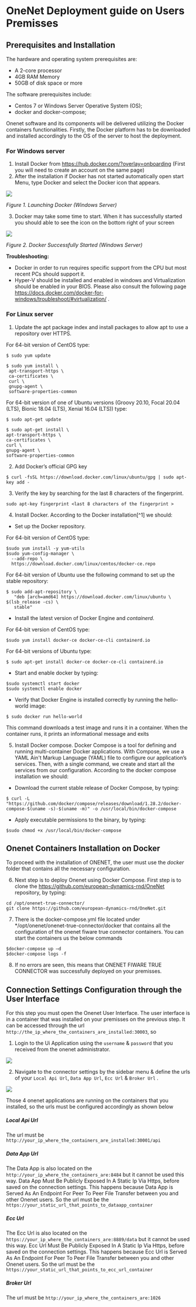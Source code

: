 ﻿# **OneNet Deployment guide on Users Premisses**
## **Prerequisites and Installation**
The hardware and operating system prerequisites are:

- A 2-core processor 
- 4GB RAM Memory
- 50GB of disk space or more

The software prerequisites include:

- Centos 7 or Windows Server Operative System (OS);
- docker and docker-compose;

Onenet software and its components will be delivered utilizing the Docker containers functionalities. Firstly, the Docker platform has to be downloaded and installed accordingly to the OS of the server to host the deployment. 

### **For Windows server**

1. Install Docker from <https://hub.docker.com/?overlay=onboarding> (First you will need to create an account on the same page)
1. After the installation if Docker has not started automatically open start Menu, type Docker and select the Docker icon that appears.

![](image1.png)

*Figure 1. Launching Docker (Windows Server)*

3. Docker may take some time to start. When it has successfully started you should able to see the icon on the bottom right of your screen

![](image2.png)

*Figure 2. Docker Successfully Started (Windows Server)*

**Troubleshooting:**

- Docker in order to run requires specific support from the CPU but most recent PCs should support it. 
- Hyper-V should be installed and enabled in windows and Virtualization should be enabled in your BIOS.  Please also consult the following page <https://docs.docker.com/docker-for-windows/troubleshoot/#virtualization/> .

### **For Linux server**

1. Update the apt package index and install packages to allow apt to use a repository over HTTPS. 

For 64-bit version of CentOS type:
```
$ sudo yum update

$ sudo yum install \
 apt-transport-https \
 ca-certificates \
 curl \
 gnupg-agent \
 software-properties-common
```

For 64-bit version of one of Ubuntu versions (Groovy 20.10, Focal 20.04 (LTS), Bionic 18.04 (LTS), Xenial 16.04 (LTS)) type:
```
$ sudo apt-get update

$ sudo apt-get install \
apt-transport-https \
ca-certificates \
curl \
gnupg-agent \
software-properties-common
```
2. Add Docker’s official GPG key

`$ curl -fsSL https://download.docker.com/linux/ubuntu/gpg | sudo apt-key add -`

3. Verify the key by searching for the last 8 characters of the fingerprint.

`sudo apt-key fingerprint <last 8 characters of the fingerprint >`

4. Install Docker. According to the Docker installation[^1] we should:
- Set up the Docker repository.

For 64-bit version of CentOS type:
```
$sudo yum install -y yum-utils
$sudo yum-config-manager \
  --add-repo \
  https://download.docker.com/linux/centos/docker-ce.repo
```
For 64-bit version of Ubuntu use the following command to set up the stable repository:
```
$ sudo add-apt-repository \
   "deb [arch=amd64] https://download.docker.com/linux/ubuntu \
$(lsb_release -cs) \
   stable"
```
- Install the latest version of Docker Engine and *containerd*.

For 64-bit version of CentOS type:

`$sudo yum install docker-ce docker-ce-cli containerd.io`

For 64-bit versions of Ubuntu type:

`$ sudo apt-get install docker-ce docker-ce-cli containerd.io`

- Start and enable docker by typing:
```
$sudo systemctl start docker
$sudo systemctl enable docker
```
- Verify that Docker Engine is installed correctly by running the hello-world image:
  
`$ sudo docker run hello-world`

This command downloads a test image and runs it in a container. When the container runs, it prints an informational message and exits


5. Install Docker compose. Docker Compose is a tool for defining and running multi-container Docker applications. With Compose, we use a YAML Ain't Markup Language (YAML) file to configure our application’s services. Then, with a single command, we create and start all the services from our configuration. According to the docker compose installation  we should:
- Download the current stable release of Docker Compose, by typing:
  
`$ curl -L "https://github.com/docker/compose/releases/download/1.28.2/docker-compose-$(uname -s)-$(uname -m)" -o /usr/local/bin/docker-compose`

- Apply executable permissions to the binary, by typing:

`$sudo chmod +x /usr/local/bin/docker-compose`

## **Onenet Containers Installation on Docker**

To proceed with the installation of ONENET, the user must use the *docker* folder that contains all the necessary configuration.

6. Next step is to deploy Onenet using Docker Compose. First step is to clone the <https://github.com/european-dynamics-rnd/OneNet>  repository, by typing:
```
cd /opt/onenet-true-connector/
git clone https://github.com/european-dynamics-rnd/OneNet.git
```
7. There is the docker-compose.yml file located under */opt/onenet/onenet-true-connector/docker that contains all the configuration of the onenet fiware true connector containers. You can start the containers us the below commands   
```
$docker-compose up –d
$docker-compose logs -f
```
8. If no errors are seen, this means that ONENET FIWARE TRUE CONNECTOR was successfully deployed on your premisses.

## **Connection Settings Configuration through the User Interface**

For this step you must open the Onenet User Interface. 
The user interface is in a container that was installed on your premisses on the previous step.
It can be accessed through the url <code>http://the_ip_where_the_containers_are_installed:30003</code>, so

1. Login to the Ui Application using the <code>username</code> & <code>password</code> that you received from the onenet administrator.

![](image3.png)

2. Navigate to the connector settings by the sidebar menu & define the urls of your <code>Local Api Url</code>, <code>Data App Url</code>, <code>Ecc Url</code> & <code>Broker Url</code>  .

![](settings.jpg)

Those 4 onenet applications are running on the containers that you installed, so the urls must be configured accordingly as shown below 

##### Local Api Url 
The url must be <code>http://your_ip_where_the_containers_are_installed:30001/api</code>

##### Data App Url 
The Data App is also located on the <code>http://your_ip_where_the_containers_are:8484</code> but it cannot be used this way. 
Data App Must Be Publicly Exposed In A Static Ip Via Https, before saved on the connection settings. 
This happens because Data App is Served As An Endpoint For Peer To Peer File Transfer between you and other Onenet users. 
So the url must be the <code>https://your_static_url_that_points_to_dataapp_container</code>

##### Ecc Url
The Ecc Url is also located on the <code>https://your_ip_where_the_containers_are:8889/data</code> but it cannot be used this way. 
Ecc Url Must Be Publicly Exposed In A Static Ip Via Https, before saved on the connection settings. 
This happens because Ecc Url is Served As An Endpoint For Peer To Peer File Transfer between you and other Onenet users. 
So the url must be the <code>https://your_static_url_that_points_to_ecc_url_container</code>

##### Broker Url 
The url must be <code>http://your_ip_where_the_containers_are:1026</code>
